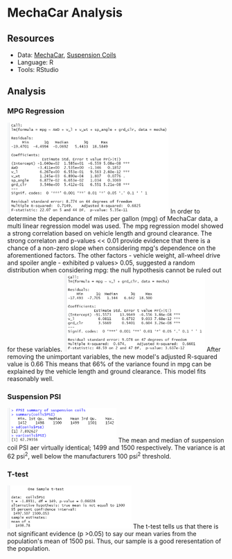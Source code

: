 # MechaCar Analysis

## Resources
- Data: [MechaCar](https://github.com/JasmeerSangha/Mecha/blob/master/MechaCar_mpg.csv), [Suspension Coils](https://github.com/JasmeerSangha/Mecha/blob/master/Suspension_Coil.csv)
- Language: R
- Tools: RStudio

## Analysis
### MPG Regression
<img src='Results/Screenshot%20(96).png' height='210'>
In order to determine the dependance of miles per gallon (mpg) of MechaCar data, a multi linear regression model was used. The mpg regression model showed a strong correlation based on vehicle length and ground clearance. The strong correlaton and p-values << 0.01 provide evidence that there is a chance of a non-zero slope when considering mpg's dependence on the aforementioned factors.
The other factors - vehicle weight, all-wheel drive and spoiler angle - exhibited p values> 0.05, suggested a random distribution when considering mpg: the null hypothesis cannot be ruled out for these variables.
<img src='Results/Screenshot%20(97).png' height='180'>
After removing the unimportant variables, the new model's adjusted R-squared value is 0.66 This means that 66% of the variance found in mpg can be explained by the vehicle length and ground clearance. This model fits reasonably well.

### Suspension PSI
<img src='Results/Screenshot%20(98).png' height='80'>
The mean and median of suspension coil PSI aer virtually identical; 1499 and 1500 respectively. The variance is at 62 psi<sup>2</sup>, well below the manufacturers 100 psi<sup>2</sup> threshold.

### T-test
<img src='Results/Screenshot%20(99).png' height='100'>
The t-test tells us that there is not significant evidence (p >0.05) to say our mean varies from the population's mean of 1500 psi. Thus, our sample is a good reresentation of the population.
